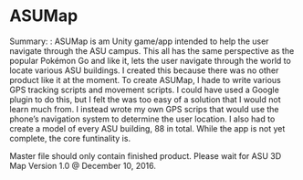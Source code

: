 # ASUMap

Summary: : ASUMap is am Unity game/app intended to help the user navigate through the ASU campus. This all has the same perspective as the popular Pokémon Go and like it, lets the user navigate through the world to locate various ASU buildings. I created this because there was no other product like it at the moment. 
To create ASUMap, I hade to write various GPS tracking scripts and movement scripts. I could have used a Google plugin to do this, but I felt the was too easy of a solution that I would not learn much from. I instead wrote my own GPS scrips that would use the phone’s navigation system to determine the user location. I also had to create a model of every ASU building, 88 in total. 
While the app is not yet complete, the core funtinality is. 

Master file should only contain finished product. 
Please wait for ASU 3D Map Version 1.0 @ December 10, 2016.
